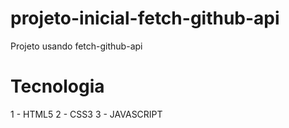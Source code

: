 # projeto-inicial-fetch-github-api
Projeto usando fetch-github-api

# Tecnologia
1 - HTML5
2 - CSS3
3 - JAVASCRIPT

